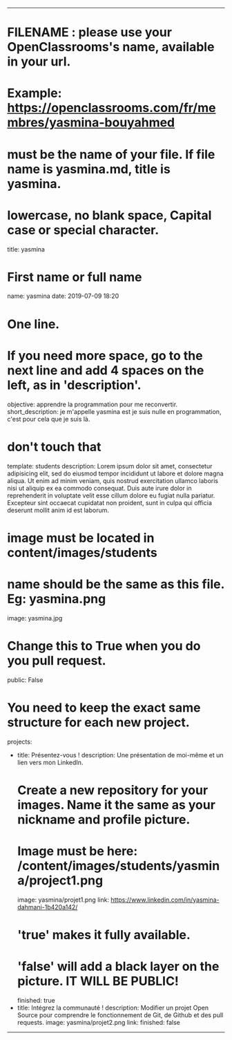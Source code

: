 ﻿---

# FILENAME : please use your OpenClassrooms's name, available in your url.
# Example: https://openclassrooms.com/fr/membres/yasmina-bouyahmed
# must be the name of your file. If file name is yasmina.md, title is yasmina.
# lowercase, no blank space, Capital case or special character.
title: yasmina

# First name or full name
name: yasmina
date: 2019-07-09 18:20

# One line.
# If you need more space, go to the next line and add 4 spaces on the left, as in 'description'.
objective: apprendre la programmation pour me reconvertir.
short_description: je m'appelle yasmina est je suis nulle en programmation, c'est pour cela que je suis là.

# don't touch that
template: students
description:
    Lorem ipsum dolor sit amet, consectetur adipisicing elit, sed do eiusmod
    tempor incididunt ut labore et dolore magna aliqua. Ut enim ad minim veniam,
    quis nostrud exercitation ullamco laboris nisi ut aliquip ex ea commodo
    consequat. Duis aute irure dolor in reprehenderit in voluptate velit esse
    cillum dolore eu fugiat nulla pariatur. Excepteur sint occaecat cupidatat non
    proident, sunt in culpa qui officia deserunt mollit anim id est laborum.

# image must be located in content/images/students
# name should be the same as this file. Eg: yasmina.png
image: yasmina.jpg

# Change this to True when you do you pull request.
public: False

# You need to keep the exact same structure for each new project.
projects:
  - title: Présentez-vous !
    description: Une présentation de moi-même et un lien vers mon LinkedIn.
    # Create a new repository for your images. Name it the same as your nickname and profile picture.
    # Image must be here: /content/images/students/yasmina/project1.png
    image: yasmina/projet1.png
    link: https://www.linkedin.com/in/yasmina-dahmani-1b420a142/
    # 'true' makes it fully available.
    # 'false' will add a black layer on the picture. IT WILL BE PUBLIC!
    finished: true
  - title: Intégrez la communauté !
    description: Modifier un projet Open Source pour comprendre le fonctionnement de Git, de Github et des pull requests. 
    image: yasmina/projet2.png
    link: 
    finished: false
 
---

